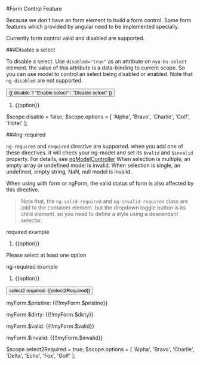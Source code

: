 #Form Control Feature

Because we don't have an form element to build a form control. Some form features which provided by angular need to be implemented specially.

Currently form control valid and disabled are supported.

###Disable a select

To disable a select. Use `disabled="true"` as an attribute on `nya-bs-select` element. the value of this attribute is a data-binding to current scope. So you can use model to control
an select being disabled or enabled. Note that `ng-disabled` are not supported.

<example>
<file name="index.html">
<form>
<button class="btn btn-secondary" ng-click="disable=!disable">
  {{ disable ? "Enable select" : "Disable select" }}
</button>
<ol class="nya-bs-select" ng-model="model" disabled="disable">
  <li nya-bs-option="option in options">
    <a>
      {{option}}
    </a>
  </li>
</ol>
</form>
</file>
<file name="script.js">
$scope.disable = false;
$scope.options = [
  'Alpha',
  'Bravo',
  'Charlie',
  'Golf',
  'Hotel'
];
</file>
</example>

###ng-required

`ng-required` and `required` directive are supported. when you add one of these directives. it will check your ng-model and set its `$valid` and `$invalid` property. For details, see [ngModelController](https://docs.angularjs.org/api/ng/type/ngModel.NgModelController)
When selection is multiple, an empty array or undefined model is invalid. When selection is single, an undefined, empty string, NaN, null model is invalid.

When using with form or ngForm, the valid status of form is also affected by this directive.

>Note that, the `ng-valid-required` and `ng-invalid-required` class are add to the container element. but the dropdown toggle button is its child element. so you need to define a style using a descendant selector.

<example>
<file name="index.html">
<form class="form-horizontal" name="myForm">
  <div class="form-group" ng-class="{'has-error': myForm.select1.$invalid}">
    <label class="control-label col-sm-3">required example</label>
    <div class="col-sm-9">
      <ol name="select1" class="nya-bs-select" ng-model="model" required multiple>
        <li nya-bs-option="option in options">
          <a>
            {{option}}
            <span class="glyphicon glyphicon-ok check-mark"></span>
          </a>
        </li>
      </ol>
      <p class="text-danger" ng-show="myForm.select1.$invalid">Please select at least one option</p>
    </div>
  </div>
  <div class="form-group" ng-class="{'has-error': myForm.select2.$invalid}">
    <label class="control-label col-sm-3">ng-required example</label>
    <div class="col-sm-9">
      <ol name="select2" class="nya-bs-select" ng-model="model2" ng-required="select2Required">
        <li nya-bs-option="option in options">
          <a>
            {{option}}
            <span class="glyphicon glyphicon-ok check-mark"></span>
          </a>
        </li>
      </ol>
      <button class="btn btn-secondary" ng-click="select2Required=!select2Required" type="button">select2 required: {{select2Required}}</button>
    </div>
  </div>
</form>
<p>
  myForm.$pristine: {{!!myForm.$pristine}}
</p>
<p>
  myForm.$dirty: {{!!myForm.$dirty}}
<p>
  myForm.$valid: {{!!myForm.$valid}}
</p>
<p>
  myForm.$invalid: {{!!myForm.$invalid}}
</p>
</file>
<file name="script.js">
  $scope.select2Required = true;
  $scope.options = [
    'Alpha',
    'Bravo',
    'Charlie',
    'Delta',
    'Echo',
    'Fox',
    'Golf'
  ];
</file>
</example>
